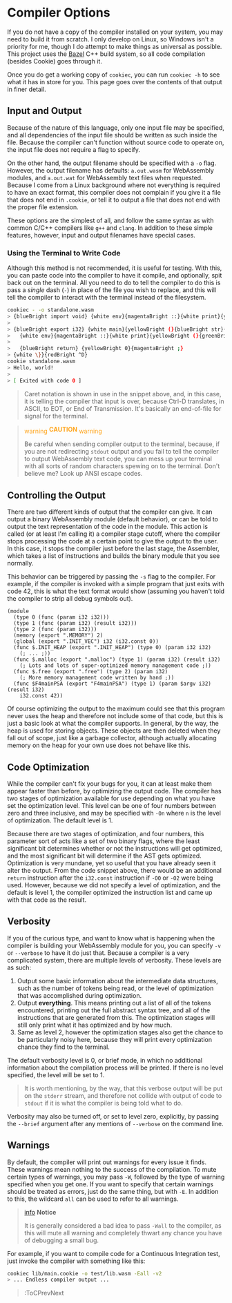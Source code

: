 # Compiler Options

If you do not have a copy of the compiler installed on your system, you may need
to build it from scratch. I only develop on Linux, so Windows isn't a priority
for me, though I do attempt to make things as universal as possible. This
project uses the
[Bazel](https://docs.bazel.build/versions/master/bazel-overview.html) C++ build
system, so all code compilation (besides Cookie) goes through it.

Once you do get a working copy of `cookiec`, you can run `cookiec -h` to see
what it has in store for you. This page goes over the contents of that output in
finer detail.

## Input and Output

Because of the nature of this language, only one input file may be specified,
and all dependencies of the input file should be written as such inside the
file. Because the compiler can't function without source code to operate on, the
input file does not require a flag to specify.

On the other hand, the output filename should be specified with a `-o` flag.
However, the output filename has defaults: `a.out.wasm` for WebAssembly modules,
and `a.out.wat` for WebAssembly text files when requested. Because I come from a
Linux background where not everything is required to have an exact format, this
compiler does not complain if you give it a file that does not end in `.cookie`,
or tell it to output a file that does not end with the proper file extension.

These options are the simplest of all, and follow the same syntax as with common
C/C++ compilers like `g++` and `clang`. In addition to these simple features,
however, input and output filenames have special cases.

### Using the Terminal to Write Code

Although this method is not recommended, it is useful for testing. With this,
you can paste code into the compiler to have it compile, and optionally, spit
back out on the terminal. All you need to do to tell the compiler to do this is
pass a *single* dash (`-`) in place of the file you wish to replace, and this
will tell the compiler to interact with the terminal instead of the filesystem.

```bash
cookiec - -o standalone.wasm
> {blueBright import void} {white env}{magentaBright ::}{white print}{yellowBright (}{blueBright str}{yellowBright )}{magentaBright ;}
> 
> {blueBright export i32} {white main}{yellowBright (}{blueBright str}{white [] argv}{yellowBright )} {white \{}
>   {white env}{magentaBright ::}{white print}{yellowBright (}{greenBright "Hello, world!"}{yellowBright )}{magentaBright ;}
>   
>   {blueBright return} {yellowBright 0}{magentaBright ;}
> {white \}}{redBright ^D}
cookie standalone.wasm
> Hello, world!
> 
> [ Exited with code 0 ]
```

> Caret notation is shown in use in the snippet above, and, in this case, it is
> telling the compiler that input is over, because Ctrl-D translates, in ASCII,
> to EOT, or End of Transmission. It's basically an end-of-file for signal for
> the terminal.

> <span class="icon-font" style="vertical-align: sub; color: #ffa41b">warning</span>
> <span style="color: #ffa41b;">**CAUTION**</span>
> <span class="icon-font" style="vertical-align: sub; color: #ffa41b">warning</span>
> 
> Be careful when sending compiler output to the terminal, because, if you are
> not redirecting `stdout` output and you fail to tell the compiler to output
> WebAssembly text code, you can mess up your terminal with all sorts of random
> characters spewing on to the terminal. Don't believe me? Look up ANSI escape
> codes.

## Controlling the Output

There are two different kinds of output that the compiler can give. It can
output a binary WebAssembly module (default behavior), or can be told to output
the text representation of the code in the module. This action is called (or at
least I'm calling it) a compiler stage cutoff, where the compiler stops
processing the code at a certain point to give the output to the user. In this
case, it stops the compiler just before the last stage, the Assembler, which
takes a list of instructions and builds the binary module that you see normally.

This behavior can be triggered by passing the `-s` flag to the compiler. For
example, if the compiler is invoked with a simple program that just exits with
code 42, this is what the text format would show (assuming you haven't told the
compiler to strip all debug symbols out).

```wasm | compiler-out.wat
(module
  (type 0 (func (param i32 i32)))
  (type 1 (func (param i32) (result i32)))
  (type 2 (func (param i32)))
  (memory (export ".MEMORY") 2)
  (global (export ".INIT_VEC") i32 (i32.const 0))
  (func $.INIT_HEAP (export ".INIT_HEAP") (type 0) (param i32 i32)
    (; ... ;))
  (func $.malloc (export ".malloc") (type 1) (param i32) (result i32)
    (; Lots and lots of super-optimized memory management code ;))
  (func $.free (export ".free") (type 2) (param i32)
    (; More memory management code written by hand ;))
  (func $F4mainPSA (export "F4mainPSA") (type 1) (param $argv i32) (result i32)
    i32.const 42))
```

Of course optimizing the output to the maximum could see that this program never
uses the heap and therefore not include some of that code, but this is just a
basic look at what the compiler supports. In general, by the way, the heap is
used for storing objects. These objects are then deleted when they fall out of
scope, just like a garbage collector, although actually allocating memory on the
heap for your own use does not behave like this.

## Code Optimization

While the compiler can't fix your bugs for you, it can at least make them appear
faster than before, by optimizing the output code. The compiler has two stages
of optimization available for use depending on what you have set the
optimization level. This level can be one of four numbers between zero and three
inclusive, and may be specified with `-On` where `n` is the level of
optimization. The default level is 1.

Because there are two stages of optimization, and four numbers, this parameter
sort of acts like a set of two binary flags, where the least significant bit
determines whether or not the instructions will get optimized, and the most
significant bit will determine if the AST gets optimized. Optimization is very
mundane, yet so useful that you have already seen it alter the output. From the
code snippet above, there would be an additional `return` instruction after the
`i32.const` instruction if `-O0` or `-O2` were being used. However, because we
did not specify a level of optimization, and the default is level 1, the
compiler optimized the instruction list and came up with that code as the
result.

## Verbosity

If you of the curious type, and want to know what is happening when the compiler
is building your WebAssembly module for you, you can specify `-v` or `--verbose`
to have it do just that. Because a compiler is a very complicated system, there
are multiple levels of verbosity. These levels are as such:

1. Output some basic information about the intermediate data structures, such as
   the number of tokens being read, or the level of optimization that was
   accomplished during optimization.
2. Output **everything**. This means printing out a list of all of the tokens
   encountered, printing out the full abstract syntax tree, and all of the
   instructions that are generated from this. The optimization stages will still
   only print what it has optimized and by how much.
3. Same as level 2, however the optimization stages also get the chance to be
   particularly noisy here, because they will print every optimization chance
   they find to the terminal.

The default verbosity level is 0, or brief mode, in which no additional
information about the compilation process will be printed. If there is no level
specified, the level will be set to 1.

> It is worth mentioning, by the way, that this verbose output will be put on
> the `stderr` stream, and therefore not collide with output of code to `stdout`
> if it is what the compiler is being told what to do.

Verbosity may also be turned off, or set to level zero, explicitly, by passing
the `--brief` argument after any mentions of `--verbose` on the command line.

## Warnings

By default, the compiler will print out warnings for every issue it finds. These
warnings mean nothing to the success of the compilation. To mute certain types
of warnings, you may pass `-W`, followed by the type of warning specified when
you get one. If you want to specify that certain warnings should be treated as
errors, just do the same thing, but with `-E`. In addition to this, the wildcard
`all` can be used to refer to all warnings.

> [info](:Icon) **Notice**
> 
> It is generally considered a bad idea to pass `-Wall` to the compiler, as this
> will mute all warning and completely thwart any chance you have of debugging
> a small bug.

For example, if you want to compile code for a Continuous Integration test, just
invoke the compiler with something like this:

```bash
cookiec lib/main.cookie -o test/lib.wasm -Eall -v2
> ... Endless compiler output ...
```

> :ToCPrevNext

